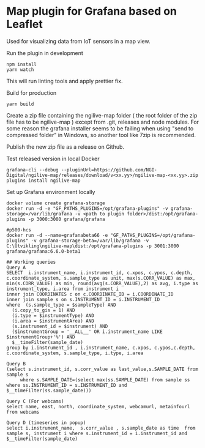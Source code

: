 # Map plugin for Grafana based on Leaflet

Used for visualizing data from IoT sensors in a map view.

Run the plugin in development

```
npm install
yarn watch
```

This will run linting tools and apply prettier fix.

Build for production

```
yarn build
```

Create a zip file containing the ngilive-map folder ( the root folder of the zip file has to be ngilive-map ) except from .git, releases and node modules.
For some reason the grafana installer seems to be failing when using "send to compressed folder" in Windows, so another tool like 7zip is recommended.

Publish the new zip file as a release on Github.

Test released version in local Docker

```
grafana-cli --debug --pluginUrl=https://github.com/NGI-Digital/ngilive-map/releases/download/v<xx.yy>/ngilive-map-<xx.yy>.zip plugins install ngilive-map
```

Set up Grafana environment locally

```
docker volume create grafana-storage
docker run -d -e "GF_PATHS_PLUGINS=/opt/grafana-plugins" -v grafana-storage=/var/lib/grafana -v <path to plugin folder>/dist:/opt/grafana-plugins -p 3000:3000 grafana/grafana

#p500-hcs
docker run -d --name=grafanabeta66 -e "GF_PATHS_PLUGINS=/opt/grafana-plugins" -v grafana-storage-beta=/var/lib/grafana -v C:\Utvikling\ngilive-map\dist:/opt/grafana-plugins -p 3001:3000 grafana/grafana:6.6.0-beta1

## Working queries
Query A
SELECT  i.instrument_name, i.instrument_id, c.xpos, c.ypos, c.depth, c.coordinate_system, s.sample_type as unit, max(s.CORR_VALUE) as max, min(s.CORR_VALUE) as min, round(avg(s.CORR_VALUE),2) as avg, i.type as instrument_type, i.area from instrument i
inner join COORDINATES c on c.COORDINATE_ID = i.COORDINATE_ID
inner join sample s on s.INSTRUMENT_ID = i.INSTRUMENT_ID
where  (s.sample_type = $sampleType) AND
  (i.copy_to_gis = 1) AND
  (i.type = $instrumentType) AND
  (i.area = $instrumentArea) AND
  (s.instrument_id = $instrument) AND
  ($instrumentGroup = '__ALL__' OR i.instrument_name LIKE $instrumentGroup+'%') AND
  $__timeFilter(sample_date)
group by i.instrument_id , i.instrument_name, c.xpos, c.ypos,c.depth, c.coordinate_system, s.sample_type, i.type, i.area

Query B
(select s.instrument_id, s.corr_value as last_value,s.SAMPLE_DATE from sample s
     where s.SAMPLE_DATE=(select max(ss.SAMPLE_DATE) from sample ss where ss.INSTRUMENT_ID = s.INSTRUMENT_ID and $__timeFilter(ss.sample_date)))

Query C (For webcams)
select name, east, north, coordinate_system, webcamurl, metainfourl from webcams

Query D (timeseries in popup)
select i.instrument_name,  s.corr_value , s.sample_date as time  from sample s, instrument i where s.instrument_id = i.instrument_id and $__timeFilter(sample_date)
```
